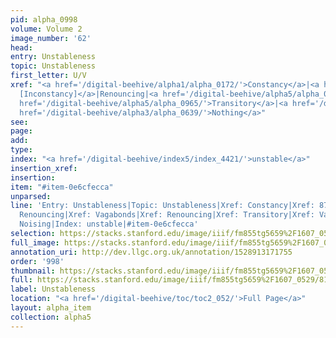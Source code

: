 ```yaml
---
pid: alpha_0998
volume: Volume 2
image_number: '62'
head: 
entry: Unstableness
topic: Unstableness
first_letter: U/V
xref: "<a href='/digital-beehive/alpha1/alpha_0172/'>Constancy</a>|<a href='/digital-beehive/toc/toc2_161/'>870
  [Inconstancy]</a>|Renouncing|<a href='/digital-beehive/alpha5/alpha_0976/'>Vagabonds</a>|<a
  href='/digital-beehive/alpha5/alpha_0965/'>Transitory</a>|<a href='/digital-beehive/alpha5/alpha_0977/'>Vanity</a>|<a
  href='/digital-beehive/alpha3/alpha_0639/'>Nothing</a>"
see: 
page: 
add: 
type: 
index: "<a href='/digital-beehive/index5/index_4421/'>unstable</a>"
insertion_xref: 
insertion: 
item: "#item-0e6cfecca"
unparsed: 
line: 'Entry: Unstableness|Topic: Unstableness|Xref: Constancy|Xref: 870 [Inconstancy]|Xref:
  Renouncing|Xref: Vagabonds|Xref: Renouncing|Xref: Transitory|Xref: Vanity|Xref:
  Noising|Index: unstable|#item-0e6cfecca'
selection: https://stacks.stanford.edu/image/iiif/fm855tg5659%2F1607_0529/810,3781,2928,522/full/0/default.jpg
full_image: https://stacks.stanford.edu/image/iiif/fm855tg5659%2F1607_0529/full/full/0/default.jpg
annotation_uri: http://dev.llgc.org.uk/annotation/1528913171755
order: '998'
thumbnail: https://stacks.stanford.edu/image/iiif/fm855tg5659%2F1607_0529/810,3781,600,180/250,/0/default.jpg
full: https://stacks.stanford.edu/image/iiif/fm855tg5659%2F1607_0529/810,3781,2928,522/full/0/default.jpg
label: Unstableness
location: "<a href='/digital-beehive/toc/toc2_052/'>Full Page</a>"
layout: alpha_item
collection: alpha5
---
```

